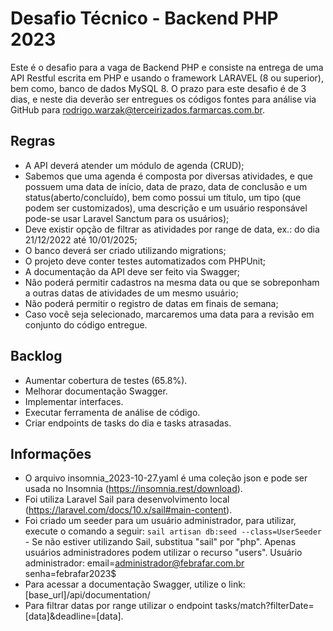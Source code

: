 # Desafio Técnico - Backend PHP 2023

Este é o desafio para a vaga de Backend PHP e consiste na entrega de uma API Restful
escrita em PHP e usando o framework LARAVEL (8 ou superior), bem como, banco de
dados MySQL 8. O prazo para este desafio é de 3 dias, e neste dia deverão ser entregues
os códigos fontes para análise via GitHub para rodrigo.warzak@terceirizados.farmarcas.com.br.

## Regras

-   A API deverá atender um módulo de agenda (CRUD);
-   Sabemos que uma agenda é composta por diversas atividades, e que possuem uma data de início, data de prazo, data de conclusão e um status(aberto/concluído), bem como possui um título, um tipo (que podem ser customizados), uma descrição e um usuário responsável pode-se usar Laravel Sanctum para os usuários);
-   Deve existir opção de filtrar as atividades por range de data, ex.: do dia 21/12/2022 até 10/01/2025;
-   O banco deverá ser criado utilizando migrations;
-   O projeto deve conter testes automatizados com PHPUnit;
-   A documentação da API deve ser feito via Swagger;
-   Não poderá permitir cadastros na mesma data ou que se sobreponham a outras
    datas de atividades de um mesmo usuário;
-   Não poderá permitir o registro de datas em finais de semana;
-   Caso você seja selecionado, marcaremos uma data para a revisão em conjunto do
    código entregue.

## Backlog

-   Aumentar cobertura de testes (65.8%).
-   Melhorar documentação Swagger.
-   Implementar interfaces.
-   Executar ferramenta de análise de código.
-   Criar endpoints de tasks do dia e tasks atrasadas.

## Informações

-   O arquivo insomnia_2023-10-27.yaml é uma coleção json e pode ser usada no Insomnia (https://insomnia.rest/download).
-   Foi utiliza Laravel Sail para desenvolvimento local (https://laravel.com/docs/10.x/sail#main-content).
-   Foi criado um seeder para um usuário administrador, para utilizar, execute o comando a seguir: `sail artisan db:seed --class=UserSeeder` - Se não estiver utilizando Sail, substitua "sail" por "php". Apenas usuários administradores podem utilizar o recurso "users". Usuário administrador: email=administrador@febrafar.com.br senha=febrafar2023$
-   Para acessar a documentação Swagger, utilize o link: [base_url]/api/documentation/
-   Para filtrar datas por range utilizar o endpoint tasks/match?filterDate=[data]&deadline=[data].
